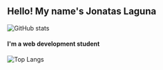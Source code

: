 ## Hello! My name's Jonatas Laguna

![GitHub stats](https://github-readme-stats.vercel.app/api?username=jonataslaguna&show_icons=true&theme=dark)

#### I'm a web development student

![Top Langs](https://github-readme-stats.vercel.app/api/top-langs/?username=jonataslaguna&layout=compact)

